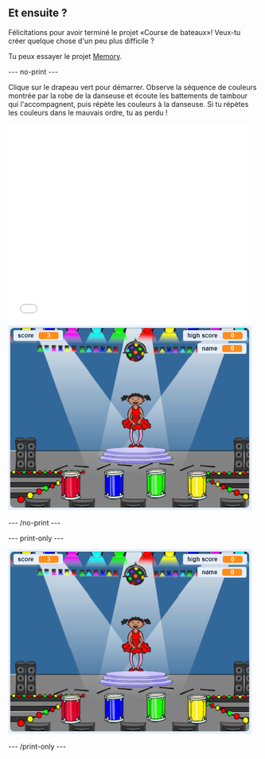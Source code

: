 ## Et ensuite ?

Félicitations pour avoir terminé le projet «Course de bateaux»! Veux-tu créer quelque chose d'un peu plus difficile ?

Tu peux essayer le projet [Memory](https://projects.raspberrypi.org/en/projects/memory?utm_source=pathway&utm_medium=whatnext&utm_campaign=projects).

\--- no-print \---

Clique sur le drapeau vert pour démarrer. Observe la séquence de couleurs montrée par la robe de la danseuse et écoute les battements de tambour qui l'accompagnent, puis répète les couleurs à la danseuse. Si tu répètes les couleurs dans le mauvais ordre, tu as perdu !

<div class="scratch-preview">
  <iframe allowtransparency="true" width="485" height="402" src="//scratch.mit.edu/projects/embed/284452634/?autostart=false" frameborder="0" allowfullscreen scrolling="no" mark="crwd-mark"></iframe> <img src="images/memory-screenshot.png" />
</div>

\--- /no-print \---

\--- print-only \---

![capture d'écran du jeu terminé](images/memory-screenshot.png)

\--- /print-only \---